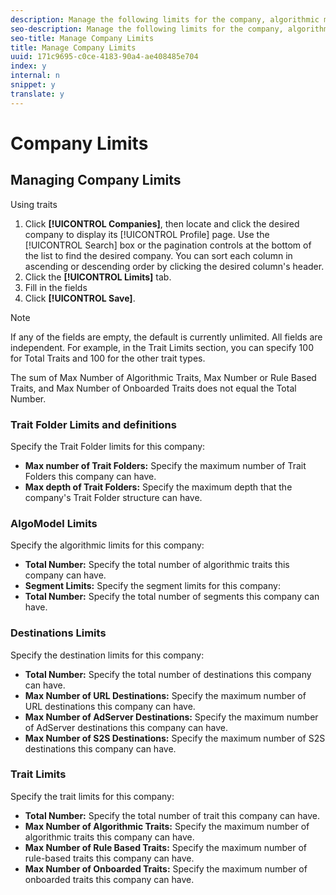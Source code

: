```yaml
---
description: Manage the following limits for the company, algorithmic models, segments, destinations, and traits.
seo-description: Manage the following limits for the company, algorithmic models, segments, destinations, and traits.
seo-title: Manage Company Limits
title: Manage Company Limits
uuid: 171c9695-c0ce-4183-90a4-ae408485e704
index: y
internal: n
snippet: y
translate: y
---
```


# Company Limits

## Managing Company Limits

Using traits

1. Click **[!UICONTROL Companies]**, then locate and click the desired company to display its [!UICONTROL Profile] page.
  Use the [!UICONTROL Search] box or the pagination controls at the bottom of the list to find the desired company. You can sort each column in ascending or descending order by clicking the desired column's header. 
1. Click the **[!UICONTROL Limits]** tab.
1. Fill in the fields
1. Click **[!UICONTROL Save]**.

  >[!NOTE]
  >
  >If any of the fields are empty, the default is currently unlimited. All fields are independent. For example, in the Trait Limits section, you can specify 100 for Total Traits and 100 for the other trait types. 
  >
  >The sum of Max Number of Algorithmic Traits, Max Number or Rule Based Traits, and Max Number of Onboarded Traits does not equal the Total Number.

### Trait Folder Limits and definitions

Specify the Trait Folder limits for this company: 

* **Max number of Trait Folders:** Specify the maximum number of Trait Folders this company can have. 
* **Max depth of Trait Folders:** Specify the maximum depth that the company's Trait Folder structure can have. 

### AlgoModel Limits

Specify the algorithmic limits for this company: 

* **Total Number:** Specify the total number of algorithmic traits this company can have. 
* **Segment Limits:** Specify the segment limits for this company: 
* **Total Number:** Specify the total number of segments this company can have. 

### Destinations Limits

Specify the destination limits for this company: 

* **Total Number:** Specify the total number of destinations this company can have. 
* **Max Number of URL Destinations:** Specify the maximum number of URL destinations this company can have. 
* **Max Number of AdServer Destinations:** Specify the maximum number of AdServer destinations this company can have. 
* **Max Number of S2S Destinations:** Specify the maximum number of S2S destinations this company can have. 

### Trait Limits

Specify the trait limits for this company: 

* **Total Number:** Specify the total number of trait this company can have. 
* **Max Number of Algorithmic Traits:** Specify the maximum number of algorithmic traits this company can have. 
* **Max Number of Rule Based Traits:** Specify the maximum number of rule-based traits this company can have. 
* **Max Number of Onboarded Traits:** Specify the maximum number of onboarded traits this company can have. 
